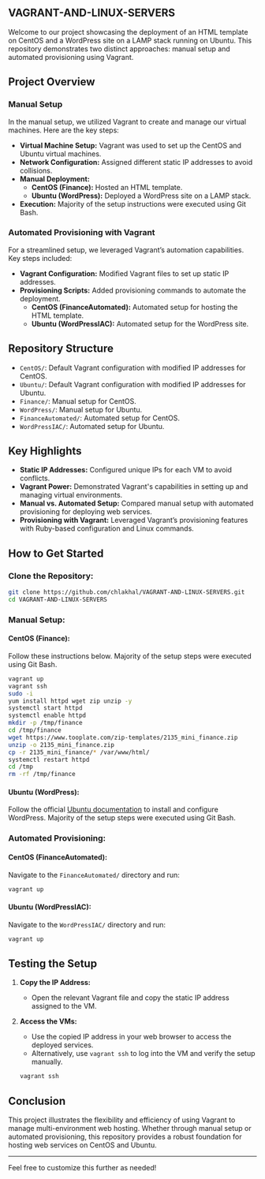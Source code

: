 ## VAGRANT-AND-LINUX-SERVERS


Welcome to our project showcasing the deployment of an HTML template on CentOS and a WordPress site on a LAMP stack running on Ubuntu. This repository demonstrates two distinct approaches: manual setup and automated provisioning using Vagrant.

## Project Overview

### Manual Setup
In the manual setup, we utilized Vagrant to create and manage our virtual machines. Here are the key steps:

- **Virtual Machine Setup:** Vagrant was used to set up the CentOS and Ubuntu virtual machines.
- **Network Configuration:** Assigned different static IP addresses to avoid collisions.
- **Manual Deployment:**
  - **CentOS (Finance):** Hosted an HTML template.
  - **Ubuntu (WordPress):** Deployed a WordPress site on a LAMP stack.
- **Execution:** Majority of the setup instructions were executed using Git Bash.

### Automated Provisioning with Vagrant
For a streamlined setup, we leveraged Vagrant’s automation capabilities. Key steps included:

- **Vagrant Configuration:** Modified Vagrant files to set up static IP addresses.
- **Provisioning Scripts:** Added provisioning commands to automate the deployment.
  - **CentOS (FinanceAutomated):** Automated setup for hosting the HTML template.
  - **Ubuntu (WordPressIAC):** Automated setup for the WordPress site.

## Repository Structure
- `CentOS/`: Default Vagrant configuration with modified IP addresses for CentOS.
- `Ubuntu/`: Default Vagrant configuration with modified IP addresses for Ubuntu.
- `Finance/`: Manual setup for CentOS.
- `WordPress/`: Manual setup for Ubuntu.
- `FinanceAutomated/`: Automated setup for CentOS.
- `WordPressIAC/`: Automated setup for Ubuntu.

## Key Highlights
- **Static IP Addresses:** Configured unique IPs for each VM to avoid conflicts.
- **Vagrant Power:** Demonstrated Vagrant's capabilities in setting up and managing virtual environments.
- **Manual vs. Automated Setup:** Compared manual setup with automated provisioning for deploying web services.
- **Provisioning with Vagrant:** Leveraged Vagrant’s provisioning features with Ruby-based configuration and Linux commands.

## How to Get Started

### Clone the Repository:
```sh
git clone https://github.com/chlakhal/VAGRANT-AND-LINUX-SERVERS.git
cd VAGRANT-AND-LINUX-SERVERS
```

### Manual Setup:
#### CentOS (Finance): 
Follow these instructions below. Majority of the setup steps were executed using Git Bash.
```sh
vagrant up
vagrant ssh
sudo -i
yum install httpd wget zip unzip -y
systemctl start httpd
systemctl enable httpd
mkdir -p /tmp/finance
cd /tmp/finance
wget https://www.tooplate.com/zip-templates/2135_mini_finance.zip
unzip -o 2135_mini_finance.zip
cp -r 2135_mini_finance/* /var/www/html/
systemctl restart httpd
cd /tmp
rm -rf /tmp/finance
```

#### Ubuntu (WordPress):
Follow the official [Ubuntu documentation](https://ubuntu.com/tutorials/install-and-configure-wordpress#1-overview) to install and configure WordPress. Majority of the setup steps were executed using Git Bash.

### Automated Provisioning:
#### CentOS (FinanceAutomated):
Navigate to the `FinanceAutomated/` directory and run:
```sh
vagrant up
```

#### Ubuntu (WordPressIAC):
Navigate to the `WordPressIAC/` directory and run:
```sh
vagrant up
```

## Testing the Setup

1. **Copy the IP Address:**
   - Open the relevant Vagrant file and copy the static IP address assigned to the VM.

2. **Access the VMs:**
   - Use the copied IP address in your web browser to access the deployed services.
   - Alternatively, use `vagrant ssh` to log into the VM and verify the setup manually.
   ```sh
   vagrant ssh
   ```

## Conclusion
This project illustrates the flexibility and efficiency of using Vagrant to manage multi-environment web hosting. Whether through manual setup or automated provisioning, this repository provides a robust foundation for hosting web services on CentOS and Ubuntu.

---

Feel free to customize this further as needed!
